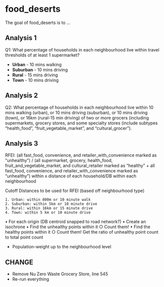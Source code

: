 # food_deserts

<!-- badges: start -->
<!-- badges: end -->

The goal of food_deserts is to ...

## Analysis 1

Q1: What percentage of households in each neighbourhood live within travel thresholds of at least 1 supermarket?

- **Urban** - 10 mins walking
- **Suburban** - 10 mins driving
- **Rural** - 15 mins driving
- **Town** - 10 mins driving

## Analysis 2

Q2: What percentage of households in each neighbourhood live within 10 mins walking (urban), or 10 mins driving (suburban), or 10 mins driving (town), or 16km (rural-15 min driving) of two or more grocers (including supermarkets, grocery stores, and some specialty stores (include subtypes “health_food”, “fruit_vegetable_market”, and “cultural_grocer”).

## Analysis 3

RFEI: (all fast_food, convenience, and retailer_with_convenience marked as “unhealthy”) / (all supermarket, grocery, health_food, fruit_and_vegetable_market, and cultural_retailer marked as “healthy” + all fast_food, convenience, and retailer_with_convenience marked as “unhealthy”) within x distance of each household/DB within each neighbourhood

Cutoff Distances to be used for RFEI (based off neighbourhood type)

    1. Urban: within 800m or 10 minute walk
    2. Suburban: within 5km or 10 minute drive
    3. Rural: within 16km or 15 minute drive
    4. Town: within 5 km or 10 minute drive

• For each origin (DB centroid snapped to road network?)
• Create an isochrone
• Find the unhealthy points within it
○ Count them!
• Find the healthy points within it
○ Count them!
Get the ratio of unhealthy point count to total point count

- Population-weight up to the neighbourhood level

## CHANGE

- Remove Nu Zero Waste Grocery Store, line 545
- Re-run everything
